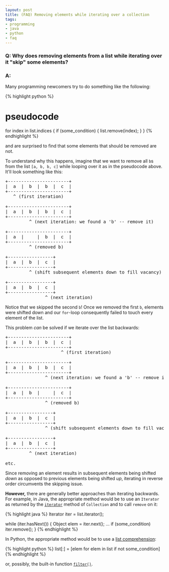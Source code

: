 ```yaml
---
layout: post
title: (FAQ) Removing elements while iterating over a collection
tags:
- programming
- java
- python
- faq
---
```


### Q: Why does removing elements from a list while iterating over it "skip" some elements?

### A:

Many programming newcomers try to do something like the following:

{% highlight python %}
# pseudocode
for index in list.indices {
    if (some_condition) {
        list.remove(index);
    }
}
{% endhighlight %}
    
and are surprised to find that some elements that should be removed are not.

To understand why this happens, imagine that we want to remove all `b`s from the list `[a, b, b, c]` while looping over it as in the pseudocode above. It'll look something like this:

<pre>
+-----------------------+
|  a  |  b  |  b  |  c  |
+-----------------------+
   ^ (first iteration)
   
+-----------------------+
|  a  |  b  |  b  |  c  |
+-----------------------+
         ^ (next iteration: we found a 'b' -- remove it)
         
+-----------------------+
|  a  |     |  b  |  c  |
+-----------------------+
         ^ (removed b)
         
+-----------------+
|  a  |  b  |  c  |
+-----------------+
         ^ (shift subsequent elements down to fill vacancy)
         
+-----------------+
|  a  |  b  |  c  |
+-----------------+
               ^ (next iteration)
</pre>

Notice that we skipped the second `b`! Once we removed the first `b`, elements were shifted down and our `for`-loop consequently failed to touch every element of the list.

This problem *can* be solved if we iterate over the list backwards:

<pre>
+-----------------------+
|  a  |  b  |  b  |  c  |
+-----------------------+
                     ^ (first iteration)
   
+-----------------------+
|  a  |  b  |  b  |  c  |
+-----------------------+
               ^ (next iteration: we found a 'b' -- remove it)
         
+-----------------------+
|  a  |  b  |     |  c  |
+-----------------------+
               ^ (removed b)
         
+-----------------+
|  a  |  b  |  c  |
+-----------------+
               ^ (shift subsequent elements down to fill vacancy)
         
+-----------------+
|  a  |  b  |  c  |
+-----------------+
         ^ (next iteration)
         
etc.
</pre>

Since removing an element results in subsequent elements being shifted *down* as opposed to previous elements being shifted *up*, iterating in reverse order circumvents the skipping issue.

**However,** there are generally better approaches than iterating backwards. For example, in Java, the appropriate method would be to use an `Iterator` as returned by the [`iterator`](http://docs.oracle.com/javase/7/docs/api/java/util/Collection.html#iterator()) method of `Collection` and to call `remove` on it:

{% highlight java %}
Iterator<Object> iter = list.iterator();

while (iter.hasNext()) {
    Object elem = iter.next();
    ...
    if (some_condition)
        iter.remove();
}
{% endhighlight %}
    
In Python, the appropriate method would be to use a [list comprehension](http://docs.python.org/3.3/tutorial/datastructures.html#list-comprehensions):

{% highlight python %}
list[:] = [elem for elem in list if not some_condition]
{% endhighlight %}
    
or, possibly, the built-in function [`filter()`](http://docs.python.org/3.3/library/functions.html#filter).
